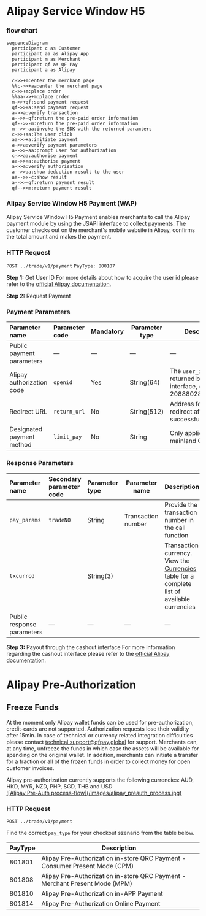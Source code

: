 # Alipay Service Window H5

### flow chart
```mermaid
sequenceDiagram
  participant c as Customer
  participant aa as Alipay App 
  participant m as Merchant
  participant qf as QF Pay
  participant a as Alipay
  
  c->>+m:enter the merchant page
  %%c->>+aa:enter the merchant page
  c->>+m:place order
  %%aa->>+m:place order
  m->>+qf:send payment request
  qf->>+a:send payment request
  a->>a:verify transaction
  a-->>-qf:return the pre-paid order information
  qf-->>-m:return the pre-paid order information
  m-->>-aa:invoke the SDK with the returned paramters
  c->>+aa:The user click
  aa->>+a:initiate payment
  a->>a:verify payment parameters
  a-->>-aa:prompt user for authorization
  c->>aa:authorise payment
  aa->>+a:authorise payment
  a->>a:verify authorisation
  a-->>aa:show deduction result to the user
  aa-->>-c:show result
  a-->>-qf:return payment result
  qf-->>m:return payment result
```            


### Alipay Service Window H5 Payment (WAP)
Alipay Service Window H5 Payment enables merchants to call the Alipay payment module by using the JSAPI interface to collect payments. The customer checks out on the merchant's mobile website in Alipay, confirms the total amount and makes the payment.

### HTTP Request

`POST ../trade/v1/payment` `PayType: 800107`

**Step 1:** Get User ID
For more details about how to acquire the user id please refer to the [official Alipay documentation](https://docs.open.alipay.com/289/105656). 

**Step 2:** Request Payment

### Payment Parameters

|Parameter name | Parameter code | Mandatory | Parameter type | Description |
|:----    |:---|:----- |-----   |----   |
|Public payment parameters |—  |— |—   |—   |
|Alipay authorization code|<code>openid</code>   |Yes  | String(64) |The <code>user_id</code> is returned by the interface, e.g. 2088802811715388 |
|Redirect URL | <code>return_url</code> | No | String(512) | Address for user redirect after successful payment |
|Designated payment method |<code>limit_pay</code>  |No |String   |Only applicable for mainland China   |


### Response Parameters

|Parameter name | Secondary parameter code | Parameter type | Parameter name | Description |
|:----    |:---|:----- |-----   |----   |
|<code>pay_params</code>|<code>tradeNO</code>   |String  | Transaction number| Provide the transaction number in the call function |
|<code>txcurrcd</code>  |  |  String(3) |   | Transaction currency. View the [Currencies](#currencies) table for a complete list of available currencies |
|Public response parameters |—  |— |—   |—   |


**Step 3:** Payout through the cashout interface
For more information regarding the cashout interface please refer to the [official Alipay documentation](https://docs.open.alipay.com/common/105591).


# Alipay Pre-Authorization


## Freeze Funds

At the moment only Alipay wallet funds can be used for pre-authorization, credit-cards are not supported. Authorization requests lose their validity after 15min. In case of technical or currency related integration difficulties please contact technical.support@qfpay.global for support. Merchants can, at any time, unfreeze the funds in which case the assets will be available for spending on the original wallet. In addition, merchants can initiate a transfer for a fraction or all of the frozen funds in order to collect money for open customer invoices.

<aside class="notice"> Alipay pre-authorization currently supports the following currencies: AUD, HKD, MYR, NZD, PHP, SGD, THB and USD</aside>

<a href="https://sdk.qfapi.com/images/alipay_preauth_process.jpg" target="_blank">   
![Alipay Pre-Auth process-flow](/images/alipay_preauth_process.jpg)</a> 

### HTTP Request

`POST ../trade/v1/payment` <br>

Find the correct <code>pay_type</code> for your checkout szenario from the table below.

PayType | Description 
--------- | ------- 
801801 | Alipay Pre-Authorization in-store QRC Payment - Consumer Present Mode (CPM)
801808 | Alipay Pre-Authorization in-store QRC Payment - Merchant Present Mode (MPM)  
801810 | Alipay Pre-Authorization in-APP Payment
801814 | Alipay Pre-Authorization Online Payment

